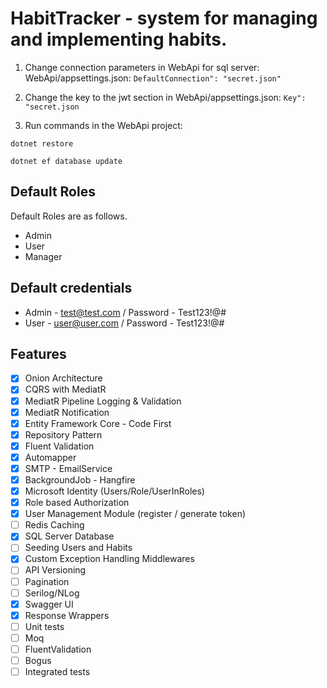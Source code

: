 # HabitTracker - system for managing and implementing habits.

1. Change connection parameters in WebApi for sql server: WebApi/appsettings.json:  `DefaultConnection": "secret.json"`

2. Change the key to the jwt section in WebApi/appsettings.json:   `Key": "secret.json`

3. Run commands in the WebApi project:

`dotnet restore`

`dotnet ef database update`

## Default Roles
Default Roles are as follows.
- Admin
- User
- Manager
## Default credentials
- Admin - test@test.com  / Password - Test123!@#
- User - user@user.com  / Password - Test123!@#
  
## Features
- [x] Onion Architecture
- [x] CQRS with MediatR
- [x] MediatR Pipeline Logging & Validation
- [x] MediatR Notification
- [x] Entity Framework Core - Code First
- [x] Repository Pattern
- [x] Fluent Validation
- [x] Automapper
- [x] SMTP - EmailService
- [x] BackgroundJob - Hangfire
- [x] Microsoft Identity (Users/Role/UserInRoles)
- [x] Role based Authorization
- [x] User Management Module (register / generate token)
- [ ] Redis Caching
- [x] SQL Server Database
- [ ] Seeding Users and Habits
- [x] Custom Exception Handling Middlewares
- [ ] API Versioning
- [ ] Pagination
- [ ] Serilog/NLog
- [x] Swagger UI
- [x] Response Wrappers
- [ ] Unit tests
- [ ] Moq
- [ ] FluentValidation
- [ ] Bogus
- [ ] Integrated tests
